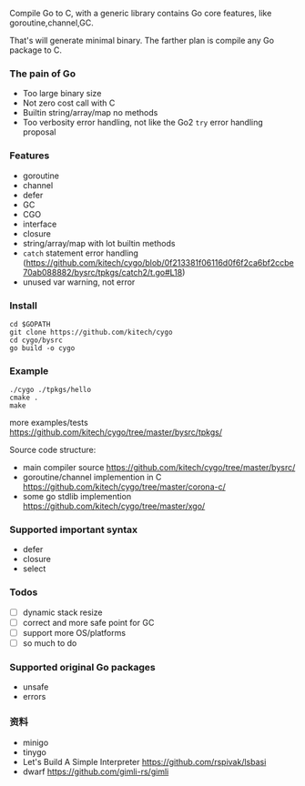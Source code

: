 Compile Go to C, with a generic library contains Go core features, like goroutine,channel,GC.

That's will generate minimal binary. The farther plan is compile any Go package to C.

### The pain of Go
* Too large binary size
* Not zero cost call with C
* Builtin string/array/map no methods
* Too verbosity error handling, not like the Go2 `try` error handling proposal

### Features
* goroutine
* channel
* defer
* GC
* CGO
* interface
* closure
* string/array/map with lot builtin methods
* `catch` statement error handling (https://github.com/kitech/cygo/blob/0f213381f06116d0f6f2ca6bf2ccbe70ab088882/bysrc/tpkgs/catch2/t.go#L18)
* unused var warning, not error

### Install

```
cd $GOPATH
git clone https://github.com/kitech/cygo
cd cygo/bysrc
go build -o cygo
```

### Example

```
./cygo ./tpkgs/hello
cmake .
make
```

more examples/tests https://github.com/kitech/cygo/tree/master/bysrc/tpkgs/

Source code structure:
* main compiler source https://github.com/kitech/cygo/tree/master/bysrc/
* goroutine/channel implemention in C https://github.com/kitech/cygo/tree/master/corona-c/
* some go stdlib implemention https://github.com/kitech/cygo/tree/master/xgo/

### Supported important syntax
* defer
* closure
* select

### Todos
* [ ] dynamic stack resize
* [ ] correct and more safe point for GC
* [ ] support more OS/platforms
* [ ] so much to do

### Supported original Go packages
* unsafe
* errors

### 资料
* minigo
* tinygo
* Let's Build A Simple Interpreter  https://github.com/rspivak/lsbasi
* dwarf https://github.com/gimli-rs/gimli

